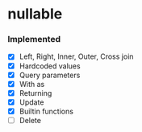 # nullable

### Implemented
- [x] Left, Right, Inner, Outer, Cross join
- [x] Hardcoded values
- [x] Query parameters
- [x] With as
- [x] Returning
- [x] Update
- [x] Builtin functions
- [ ] Delete
